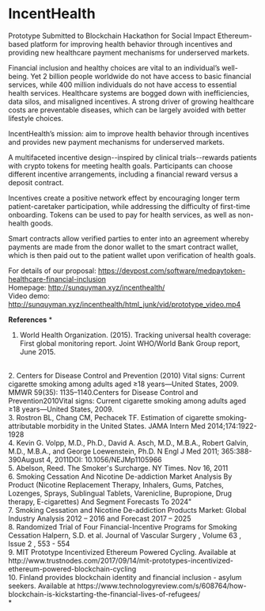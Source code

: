 # IncentHealth
Prototype Submitted to Blockchain Hackathon for Social Impact
Ethereum-based platform for improving health behavior through incentives and providing new healthcare payment mechanisms for underserved markets.

Financial inclusion and healthy choices are vital to an individual’s well-being. Yet 2 billion people worldwide do not have access to basic financial services, while 400 million individuals do not have access to essential health services. Healthcare systems are bogged down with inefficiencies, data silos, and misaligned incentives. A strong driver of growing healthcare costs are preventable diseases, which can be largely avoided with better lifestyle choices.

IncentHealth’s mission: aim to improve health behavior through incentives and provides new payment mechanisms for underserved markets.

A multifaceted incentive design--inspired by clinical trials--rewards patients with crypto tokens for meeting health goals.
Participants can choose different incentive arrangements, including a financial reward versus a deposit contract. 

Incentives create a positive network effect by encouraging longer term patient-caretaker participation, while addressing the difficulty of first-time onboarding. Tokens can be used to pay for health services, as well as non-health goods. 

Smart contracts allow verified parties to enter into an agreement whereby payments are made from the donor wallet to the smart contract wallet, which is then paid out to the patient wallet upon verification of health goals. 

For details of our proposal: https://devpost.com/software/medpaytoken-healthcare-financial-inclusion 
<br>
Homepage: http://sunquyman.xyz/incenthealth/
<br>
Video demo: http://sunquyman.xyz/incenthealth/html_junk/vid/prototype_video.mp4


**References**
*
 <br>
1. World Health Organization. (2015). Tracking universal health coverage: First global monitoring report. Joint WHO/World Bank Group report, June 2015. 
<br>
2. Centers for Disease Control and Prevention (2010) Vital signs: Current cigarette smoking among adults aged ≥18 years—United States, 2009. MMWR 59(35): 1135–1140.Centers for Disease Control and Prevention2010Vital signs: Current cigarette smoking among adults aged ≥18 years—United States, 2009.
  <br>
3. Rostron BL, Chang CM, Pechacek TF. Estimation of cigarette smoking-attributable morbidity in the United States. JAMA Intern Med 2014;174:1922-1928
<br>
4. Kevin G. Volpp, M.D., Ph.D., David A. Asch, M.D., M.B.A., Robert Galvin, M.D., M.B.A., and George Loewenstein, Ph.D. N Engl J Med 2011; 365:388-390August 4, 2011DOI: 10.1056/NEJMp1105966
<br>
5. Abelson, Reed. The Smoker's Surcharge. NY Times. Nov 16, 2011
<br>
6. Smoking Cessation And Nicotine De-addiction Market Analysis By Product (Nicotine Replacement Therapy, Inhalers, Gums, Patches, Lozenges, Sprays, Sublingual Tablets, Varenicline, Bupropione, Drug therapy, E-cigarettes) And Segment Forecasts To 2024" 
<br>
7. Smoking Cessation and Nicotine De-addiction Products Market: Global Industry Analysis 2012 – 2016 and Forecast 2017 – 2025 
<br>
8. Randomized Trial of Four Financial-Incentive Programs for Smoking Cessation Halpern, S.D. et al. Journal of Vascular Surgery , Volume 63 , Issue 2 , 553 - 554 
<br>
9. MIT Prototype Incentivized Ethereum Powered Cycling. Available at http://www.trustnodes.com/2017/09/14/mit-prototypes-incentivized-ethereum-powered-blockchain-cycling
<br>
10. Finland provides blockchain identity and financial inclusion - asylum seekers. Available at https://www.technologyreview.com/s/608764/how-blockchain-is-kickstarting-the-financial-lives-of-refugees/
<br>
*
